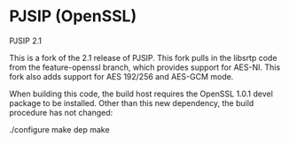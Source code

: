PJSIP (OpenSSL)
=====

PJSIP 2.1

This is a fork of the 2.1 release of PJSIP.  This fork pulls in the libsrtp code from the feature-openssl branch,
which provides support for AES-NI.  This fork also adds support for AES 192/256 and AES-GCM mode.

When building this code, the build host requires the OpenSSL 1.0.1 devel package to be installed.  Other than this
new dependency, the build procedure has not changed:

./configure
make dep
make


